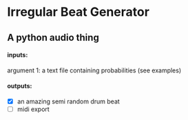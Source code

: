 # Irregular Beat Generator
## A python audio thing


#### inputs:
argument 1: a text file containing probabilities (see examples)

#### outputs:
- [x] an amazing semi random drum beat
- [ ] midi export